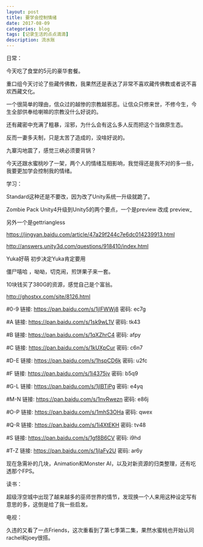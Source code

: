 ```yaml
---
layout: post
title: 要学会控制情绪
date: 2017-08-09
categories: blog
tags: [记录生活的点点滴滴]
description: 流水账
---
```


日常：

今天吃了食堂的5元的豪华套餐。

重口组今天讨论了些藏传佛教，我果然还是表达了非常不喜欢藏传佛教或者说不喜欢西藏文化。

一个很简单的理由，信众过的越惨的宗教越邪恶。让信众只修来世，不修今生，今生全部供奉给喇嘛的宗教没什么好说的。

还有藏密中充满了粗暴，淫邪，为什么会有这么多人反而把这个当做原生态。

反而一妻多夫制，只是太苦了造成的，没啥好说的。

九寨沟地震了，感觉三峡必须要背锅？

今天还跟水蜜桃吵了一架，两个人的情绪互相影响，我觉得还是我不对的多一些，我要更加学会控制我的情绪。


学习：

Standard这种还是不要改，因为改了Unity系统一升级就跪了。

Zombie Pack Unity4升级到Unity5的两个要点，一个是preview 改成 preview_

另外一个是gettriangless

https://jingyan.baidu.com/article/47a29f244c7e6dc014239913.html

http://answers.unity3d.com/questions/918410/index.html

Yuka好萌 初步决定Yuka肯定要用

僵尸嘻哈 ，呦呦，切克闹，煎饼果子来一套。

10块钱买了380G的资源，感觉自己是个富翁。

http://ghostxx.com/site/8126.html

#0-9 链接: https://pan.baidu.com/s/1jIFWWj8 密码: ec7g

#A   链接: https://pan.baidu.com/s/1sk9wL1V 密码: tk43

#B   链接: https://pan.baidu.com/s/1qXZhrC4 密码: afpy

#C   链接: https://pan.baidu.com/s/1kUXpCur 密码: c6n7

#D-E 链接: https://pan.baidu.com/s/1hspCD6k 密码: u2fc

#F   链接: https://pan.baidu.com/s/1i4375jv 密码: b5q9

#G-L 链接: https://pan.baidu.com/s/1jIBTiPg 密码: e4yq

#M-N 链接: https://pan.baidu.com/s/1nvRwezn 密码: e86j

#O-P 链接: https://pan.baidu.com/s/1mhS3OHa 密码: qwex

#Q-R 链接: https://pan.baidu.com/s/1i4XtEKH 密码: tv48

#S   链接: https://pan.baidu.com/s/1gf8B6CV 密码: i9hd

#T-Z 链接: https://pan.baidu.com/s/1jIaFy2U 密码: ar6y

现在急需补的几块，Animation和Monster AI，以及对新资源的归类整理，还有吃透那个FPS。


读书：

超级浮空城中出现了越来越多的巫师世界的情节，发现换一个人来用这种设定写有意思的多，这倒是给了我一些启发。

电视：

久违的又看了一点Friends，这次重看到了第七季第二集，果然水蜜桃也开始认同rachel和joey很搭。






